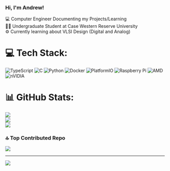 ### Hi, I'm Andrew!

💻 Computer Engineer Documenting my Projects/Learning <br/>
🧑‍🎓 Undergraduate Student at Case Western Reserve University <br/>
⚙️ Currently learning about VLSI Design (Digital and Analog) <br/>

<!--
**AxC1271/AxC1271** is a ✨ _special_ ✨ repository because its `README.md` (this file) appears on your GitHub profile.

Here are some ideas to get you started:

- 🔭 I’m currently working on ...
- 🌱 I’m currently learning ...
- 👯 I’m looking to collaborate on ...
- 🤔 I’m looking for help with ...
- 💬 Ask me about ...
- 📫 How to reach me: ...
- 😄 Pronouns: ...
- ⚡ Fun fact: ...
-->

# 💻 Tech Stack:
![TypeScript](https://img.shields.io/badge/typescript-%23007ACC.svg?style=for-the-badge&logo=typescript&logoColor=white) ![C](https://img.shields.io/badge/c-%2300599C.svg?style=for-the-badge&logo=c&logoColor=white) ![Python](https://img.shields.io/badge/python-3670A0?style=for-the-badge&logo=python&logoColor=ffdd54) ![Docker](https://img.shields.io/badge/docker-%230db7ed.svg?style=for-the-badge&logo=docker&logoColor=white) ![PlatformIO](https://img.shields.io/badge/PlatformIO-%23222.svg?style=for-the-badge&logo=platformio&logoColor=%23f5822a) ![Raspberry Pi](https://img.shields.io/badge/-Raspberry_Pi-C51A4A?style=for-the-badge&logo=Raspberry-Pi) ![AMD](https://img.shields.io/badge/AMD-%23000000.svg?style=for-the-badge&logo=amd&logoColor=white) ![nVIDIA](https://img.shields.io/badge/nVIDIA-%2376B900.svg?style=for-the-badge&logo=nVIDIA&logoColor=white)
# 📊 GitHub Stats:
![](https://github-readme-stats.vercel.app/api?username=AxC1271&theme=dark&hide_border=false&include_all_commits=false&count_private=false)<br/>
![](https://nirzak-streak-stats.vercel.app/?user=AxC1271&theme=dark&hide_border=false)<br/>
![](https://github-readme-stats.vercel.app/api/top-langs/?username=AxC1271&theme=dark&hide_border=false&include_all_commits=false&count_private=false&layout=compact)

### 🔝 Top Contributed Repo
![](https://github-contributor-stats.vercel.app/api?username=AxC1271&limit=5&theme=dark&combine_all_yearly_contributions=true)

---
[![](https://visitcount.itsvg.in/api?id=AxC1271&icon=0&color=0)](https://visitcount.itsvg.in)

<!-- Proudly created with GPRM ( https://gprm.itsvg.in ) -->
